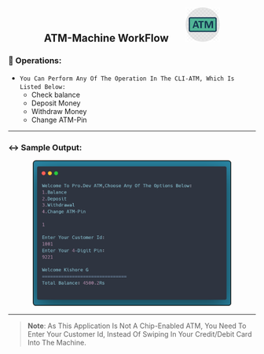 <h2 align="center">ATM-Machine WorkFlow &nbsp; &nbsp; &nbsp; <img src="Img/Logo.png" width="70px" ></h4>


### 🔄 Operations:

- `You Can Perform Any Of The Operation In The CLI-ATM, Which Is Listed Below:`
    - Check balance
    - Deposit Money
    - Withdraw Money
    - Change ATM-Pin

---

### ↔ Sample Output:

<p align="center">
  <img src="Img/Output.png" height="80%" width="80%">
</p>

---

> **Note**: 
As This Application Is Not A Chip-Enabled ATM, You Need To Enter Your Customer Id, Instead Of Swiping In Your Credit/Debit Card Into The Machine.
